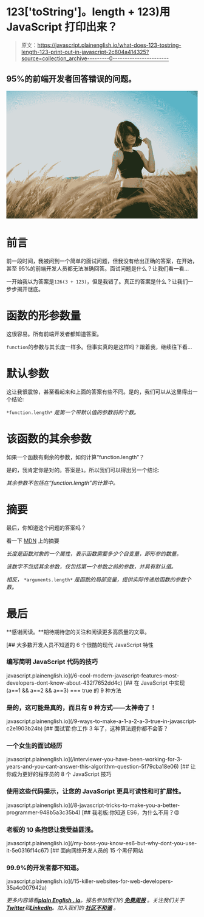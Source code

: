# 123['toString']。length + 123)用 JavaScript 打印出来？

> 原文：<https://javascript.plainenglish.io/what-does-123-tostring-length-123-print-out-in-javascript-2c804a414325?source=collection_archive---------0----------------------->

## 95%的前端开发者回答错误的问题。

![](img/7a0492a70c6c504ef83b943ff7a49a27.png)

# 前言

前一段时间，我被问到一个简单的面试问题，但我没有给出正确的答案，在开始，甚至 95%的前端开发人员都无法准确回答。面试问题是什么？让我们看一看…

一开始我以为答案是`126(3 + 123)`，但是我错了。真正的答案是什么？让我们一步步揭开谜底。

# 函数的形参数量

这很容易。所有前端开发者都知道答案。

`function`的参数与其长度一样多。但事实真的是这样吗？跟着我，继续往下看...

# 默认参数

这让我很震惊，甚至看起来和上面的答案有些不同。是的，我们可以从这里得出一个结论:

`*function.length*` *是第一个带默认值的参数前的个数。*

# 该函数的其余参数

如果一个函数有剩余的参数，如何计算“function.length”？

是的，我肯定你是对的。答案是`1`。所以我们可以得出另一个结论:

*其余参数不包括在“function.length”的计算中。*

# 摘要

最后，你知道这个问题的答案吗？

看一下 [MDN](https://developer.mozilla.org/en-US/docs/Web/JavaScript/Reference/Global_Objects/Function/length) 上的摘要

*长度是函数对象的一个属性，表示函数需要多少个自变量，即形参的数量。*

*该数字不包括其余参数，仅包括第一个参数之前的参数，并具有默认值。*

*相反，* `*arguments.length*` *是函数的局部变量，提供实际传递给函数的参数个数。*

# 最后

**感谢阅读。**期待期待您的关注和阅读更多高质量的文章。

[](/6-cool-modern-javascript-features-most-developers-dont-know-about-432f7652dd4c) [## 大多数开发人员不知道的 6 个很酷的现代 JavaScript 特性

### 编写简明 JavaScript 代码的技巧

javascript.plainenglish.io](/6-cool-modern-javascript-features-most-developers-dont-know-about-432f7652dd4c) [](/9-ways-to-make-a-1-a-2-a-3-true-in-javascript-c2e1903b24b) [## 在 JavaScript 中实现(a==1 && a==2 && a==3) === true 的 9 种方法

### 是的，这可能是真的，而且有 9 种方式——太神奇了！

javascript.plainenglish.io](/9-ways-to-make-a-1-a-2-a-3-true-in-javascript-c2e1903b24b) [](/interviewer-you-have-been-working-for-3-years-and-you-cant-answer-this-algorithm-question-5f79cba18e06) [## 面试官:你工作 3 年了，这种算法题你都不会答？

### 一个女生的面试经历

javascript.plainenglish.io](/interviewer-you-have-been-working-for-3-years-and-you-cant-answer-this-algorithm-question-5f79cba18e06) [](/8-javascript-tricks-to-make-you-a-better-programmer-948b5a3c35b4) [## 让你成为更好的程序员的 8 个 JavaScript 技巧

### 使用这些代码提示，让您的 JavaScript 更具可读性和可扩展性。

javascript.plainenglish.io](/8-javascript-tricks-to-make-you-a-better-programmer-948b5a3c35b4) [](/my-boss-you-know-es6-but-why-dont-you-use-it-5e0316f14c67) [## 我老板:你知道 ES6，为什么不用？😠

### 老板的 10 条抱怨让我受益匪浅。

javascript.plainenglish.io](/my-boss-you-know-es6-but-why-dont-you-use-it-5e0316f14c67) [](/15-killer-websites-for-web-developers-35a4c007942a) [## 面向网络开发人员的 15 个黑仔网站

### 99.9%的开发者都不知道。

javascript.plainenglish.io](/15-killer-websites-for-web-developers-35a4c007942a) 

*更多内容请看*[***plain English . io***](https://plainenglish.io/)*。报名参加我们的* [***免费周报***](http://newsletter.plainenglish.io/) *。关注我们关于*[***Twitter***](https://twitter.com/inPlainEngHQ)*和*[***LinkedIn***](https://www.linkedin.com/company/inplainenglish/)*。加入我们的* [***社区不和谐***](https://discord.gg/GtDtUAvyhW) *。*